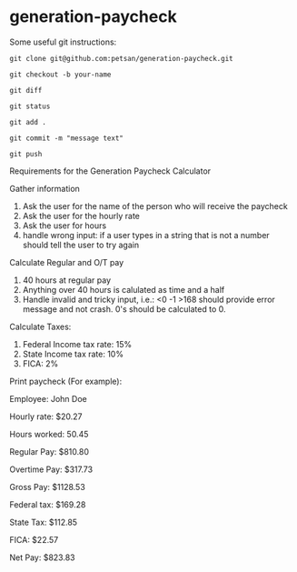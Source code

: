 # generation-paycheck

Some useful git instructions:

``git clone git@github.com:petsan/generation-paycheck.git``

``git checkout -b your-name``

``git diff``

``git status``

``git add .``

``git commit -m "message text"``

``git push``

Requirements for the Generation Paycheck Calculator

Gather information
1. Ask the user for the name of the person who will receive the paycheck
2. Ask the user for the hourly rate
3. Ask the user for hours
4. handle wrong input: if a user types in a string that is not a number should tell the user to try again

Calculate Regular and O/T pay
1. 40 hours at regular pay
2. Anything over 40 hours is calulated as time and a half
3. Handle invalid and tricky input, i.e.: <0 -1 >168 should provide error message and not crash. 0's should be calculated to 0.

Calculate Taxes:
1. Federal Income tax rate: 15%
2. State Income tax rate: 10%
3. FICA: 2%

Print paycheck (For example):


Employee: John Doe

Hourly rate: $20.27

Hours worked: 50.45

Regular Pay: $810.80

Overtime Pay: $317.73

Gross Pay: $1128.53

Federal tax: $169.28

State Tax: $112.85

FICA: $22.57

Net Pay: $823.83
